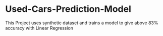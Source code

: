 # Used-Cars-Prediction-Model
This Project uses synthetic dataset and trains a model to give above 83% accuracy with Linear Regression
